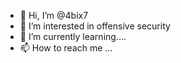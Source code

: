 - 👋 Hi, I’m @4bix7
- 👀 I’m interested in offensive security
- 🌱 I’m currently learning....
- 📫 How to reach me ...

<!---
learntogether
--->
